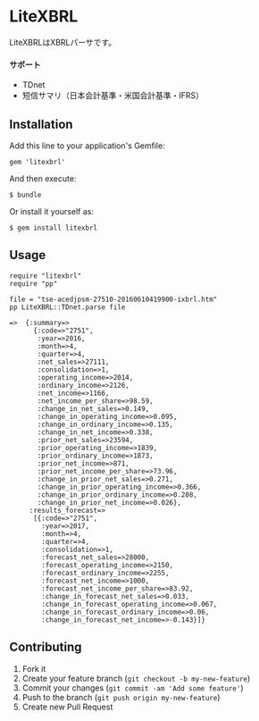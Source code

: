 # LiteXBRL

LiteXBRLはXBRLパーサです。

#### サポート
- TDnet
 - 短信サマリ（日本会計基準・米国会計基準・IFRS）

## Installation

Add this line to your application's Gemfile:

    gem 'litexbrl'

And then execute:

    $ bundle

Or install it yourself as:

    $ gem install litexbrl

## Usage

    require "litexbrl"
    require "pp"

    file = "tse-acedjpsm-27510-20160610419900-ixbrl.htm"
    pp LiteXBRL::TDnet.parse file

    =>  {:summary=>
          {:code=>"2751",
           :year=>2016,
           :month=>4,
           :quarter=>4,
           :net_sales=>27111,
           :consolidation=>1,
           :operating_income=>2014,
           :ordinary_income=>2126,
           :net_income=>1166,
           :net_income_per_share=>98.59,
           :change_in_net_sales=>0.149,
           :change_in_operating_income=>0.095,
           :change_in_ordinary_income=>0.135,
           :change_in_net_income=>0.338,
           :prior_net_sales=>23594,
           :prior_operating_income=>1839,
           :prior_ordinary_income=>1873,
           :prior_net_income=>871,
           :prior_net_income_per_share=>73.96,
           :change_in_prior_net_sales=>0.271,
           :change_in_prior_operating_income=>0.366,
           :change_in_prior_ordinary_income=>0.208,
           :change_in_prior_net_income=>0.026},
         :results_forecast=>
          [{:code=>"2751",
            :year=>2017,
            :month=>4,
            :quarter=>4,
            :consolidation=>1,
            :forecast_net_sales=>28000,
            :forecast_operating_income=>2150,
            :forecast_ordinary_income=>2255,
            :forecast_net_income=>1000,
            :forecast_net_income_per_share=>83.92,
            :change_in_forecast_net_sales=>0.033,
            :change_in_forecast_operating_income=>0.067,
            :change_in_forecast_ordinary_income=>0.06,
            :change_in_forecast_net_income=>-0.143}]}

## Contributing

1. Fork it
2. Create your feature branch (`git checkout -b my-new-feature`)
3. Commit your changes (`git commit -am 'Add some feature'`)
4. Push to the branch (`git push origin my-new-feature`)
5. Create new Pull Request
